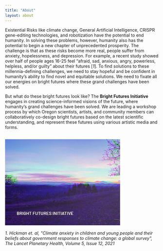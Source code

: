 ```yaml
---
title: "About"
layout: about
---
```


Existential Risks like climate change, General Artificial Intelligence, CRISPR gene-editing technologies, and robotization have the potential to end humanity. In  solving these problems, however, humanity also has the potential to begin a new chapter of unprecedented prosperity. The challenge is that as these risks become more real, people suffer from anxiety, hopelessness, and depression. For example, a recent study showed over half of people ages 16-25 feel “afraid, sad, anxious, angry, powerless, helpless, and/or guilty” about their futures [_1_]. To find solutions to these millennia-defining challenges, we need to stay hopeful and be confident in humanity’s ability to find novel and equitable solutions. We need to fixate all our energies on bright futures where these grand challenges have been solved. 

But what do these bright futures look like? The **Bright Futures Initiative** engages in creating science-informed visions of the future, where humanity’s grand challenges have been solved. We are leading a workshop process by which Oregon scientists, artists, and community members can collaboratively co-design bright futures based on the latest scientific understanding, and represent these futures using various artistic media and forms. 

<br>

<img style="float: middle" src="./assets/images/BFI-glitch2.jpg" width="75%" />  
<br>

_1. Hickman et. al, "Climate anxiety in children and young people and their beliefs about government responses to climate change: a global survey", The Lancet Planetary Health, Volume 5, Issue 12, 2021_ 